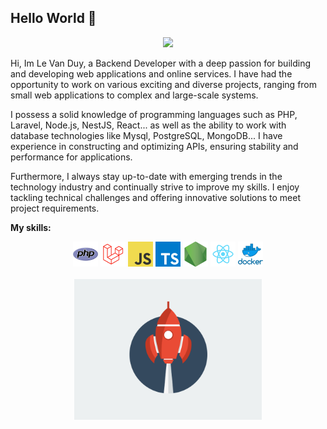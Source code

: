 ## Hello World 👋

<div align="center">
  <img width="300" src="./b2325557a903fdf56b50da4656da9221.gif">
</div>

Hi, Im Le Van Duy, a Backend Developer with a deep passion for building and developing web applications and online services. I have had the opportunity to work on various exciting and diverse projects, ranging from small web applications to complex and large-scale systems.

I possess a solid knowledge of programming languages such as PHP, Laravel, Node.js, NestJS, React... as well as the ability to work with database technologies like Mysql, PostgreSQL, MongoDB... I have experience in constructing and optimizing APIs, ensuring stability and performance for applications.

Furthermore, I always stay up-to-date with emerging trends in the technology industry and continually strive to improve my skills. I enjoy tackling technical challenges and offering innovative solutions to meet project requirements.

**My skills:**  
<div align="center">
  <code><img height="40" src="https://raw.githubusercontent.com/github/explore/80688e429a7d4ef2fca1e82350fe8e3517d3494d/topics/php/php.png"></code>
  <code><img height="40" src="https://raw.githubusercontent.com/github/explore/80688e429a7d4ef2fca1e82350fe8e3517d3494d/topics/laravel/laravel.png"></code>
  <code><img height="40" src="https://raw.githubusercontent.com/github/explore/80688e429a7d4ef2fca1e82350fe8e3517d3494d/topics/javascript/javascript.png"></code>
  <code><img height="40" src="https://raw.githubusercontent.com/github/explore/80688e429a7d4ef2fca1e82350fe8e3517d3494d/topics/typescript/typescript.png"></code>
  <code><img height="40" src="https://raw.githubusercontent.com/github/explore/80688e429a7d4ef2fca1e82350fe8e3517d3494d/topics/nodejs/nodejs.png"></code>
  <code><img height="40" src="https://raw.githubusercontent.com/github/explore/80688e429a7d4ef2fca1e82350fe8e3517d3494d/topics/react/react.png"></code>
  <code><img height="40" src="https://raw.githubusercontent.com/github/explore/80688e429a7d4ef2fca1e82350fe8e3517d3494d/topics/docker/docker.png"></code>
</div>
<br />
<div align="center">
  <img alt="GIF" src="./485227e7e0a2bc91c636a0785b678d50.gif" width="300"/>
</div>
